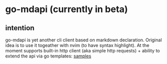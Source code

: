 # go-mdapi (currently in beta)

## intention

go-mdapi is yet another cli client based on markdown declaration. Original idea is to use it togeather with nvim (to have syntax highlight).
At the moment supports built-in http client (aka simple http requests) + ability to extend the api via go templates: [samples](/samples/)
